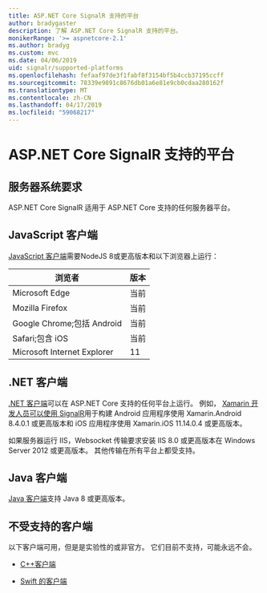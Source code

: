```yaml
---
title: ASP.NET Core SignalR 支持的平台
author: bradygaster
description: 了解 ASP.NET Core SignalR 支持的平台。
monikerRange: '>= aspnetcore-2.1'
ms.author: bradyg
ms.custom: mvc
ms.date: 04/06/2019
uid: signalr/supported-platforms
ms.openlocfilehash: fefaaf97de3f1fabf8f3154bf5b4ccb37195ccff
ms.sourcegitcommit: 78339e9891c8676db01a6e81e9cb0cdaa280162f
ms.translationtype: MT
ms.contentlocale: zh-CN
ms.lasthandoff: 04/17/2019
ms.locfileid: "59068217"
---
```

# <a name="aspnet-core-signalr-supported-platforms"></a>ASP.NET Core SignalR 支持的平台

## <a name="server-system-requirements"></a>服务器系统要求

ASP.NET Core SignalR 适用于 ASP.NET Core 支持的任何服务器平台。

## <a name="javascript-client"></a>JavaScript 客户端

[JavaScript 客户端](https://www.npmjs.com/package/@aspnet/signalr)需要NodeJS 8或更高版本和以下浏览器上运行：

| 浏览者                         | 版本 |
| ------------------------------- | ------- |
| Microsoft Edge                  | 当前 |
| Mozilla Firefox                 | 当前 |
| Google Chrome;包括 Android | 当前 |
| Safari;包含 iOS            | 当前 |
| Microsoft Internet Explorer     | 11      |
 
## <a name="net-client"></a>.NET 客户端

[.NET 客户端](https://www.nuget.org/packages/Microsoft.AspNetCore.SignalR/)可以在 ASP.NET Core 支持的任何平台上运行。 例如， [Xamarin 开发人员可以使用 SignalR](https://github.com/aspnet/Announcements/issues/305)用于构建 Android 应用程序使用 Xamarin.Android 8.4.0.1 或更高版本和 iOS 应用程序使用 Xamarin.iOS 11.14.0.4 或更高版本。

如果服务器运行 IIS，Websocket 传输要求安装 IIS 8.0 或更高版本在 Windows Server 2012 或更高版本。 其他传输在所有平台上都受支持。

## <a name="java-client"></a>Java 客户端

[Java 客户端](https://search.maven.org/artifact/com.microsoft.aspnet/signalr)支持 Java 8 或更高版本。

## <a name="unsupported-clients"></a>不受支持的客户端

以下客户端可用，但是是实验性的或非官方。 它们目前不支持，可能永远不会。

* [C++客户端](https://github.com/aspnet/SignalR/tree/master/clients/cpp)

* [Swift 的客户端](https://github.com/moozzyk/SignalR-Client-Swift)
